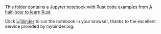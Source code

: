 This folder contains a Jupyter notebook with Rust code examples from [A half-hour to learn Rust](https://fasterthanli.me/articles/a-half-hour-to-learn-rust).

Click [![Binder](https://mybinder.org/badge_logo.svg)](https://mybinder.org/v2/gh/p47t/rust-52-projects.git/HEAD?filepath=using-evcxr%2Fa-half-hour-to-learn-rust.ipynb) to run the notebook in your browser, thanks to the excellent service provided by mybinder.org.